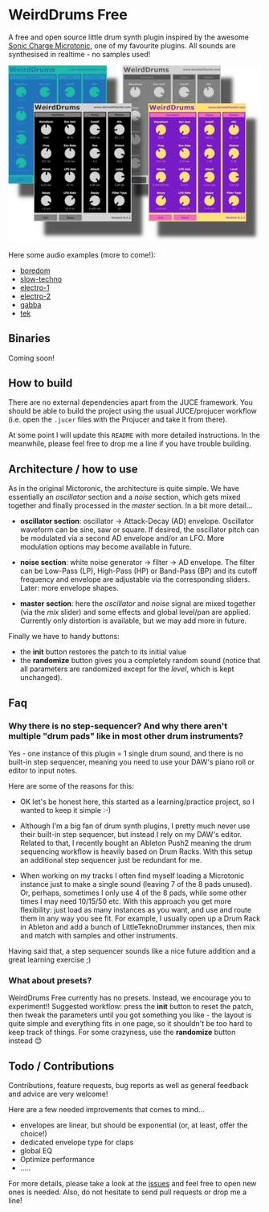 # WeirdDrums Free

A free and open source little drum synth plugin inspired by the awesome [Sonic Charge Microtonic](https://soniccharge.com/microtonic), one of my favourite plugins. All sounds are synthesised in realtime - no samples used!

![Screenshot](img/composition-2.png)

Here some audio examples (more to come!):

* [boredom](http://danielefilaretti.com/downloads/misc/LittleTeknoDrummer-examples/boredom.mp3)
* [slow-techno](http://danielefilaretti.com/downloads/misc/LittleTeknoDrummer-examples/slow-techno.mp3)
* [electro-1](http://danielefilaretti.com/downloads/misc/LittleTeknoDrummer-examples/electro-1.mp3)
* [electro-2](http://danielefilaretti.com/downloads/misc/LittleTeknoDrummer-examples/electro-2.mp3)
* [gabba](http://danielefilaretti.com/downloads/misc/LittleTeknoDrummer-examples/gabba.mp3)
* [tek](http://danielefilaretti.com/downloads/misc/LittleTeknoDrummer-examples/tek.mp3)

## Binaries

Coming soon!

## How to build

There are no external dependencies apart from the JUCE framework. 
You should be able to build the project using the usual JUCE/projucer workflow (i.e. open the `.jucer` files with the Projucer and take it from there). 

At some point I will update this `README` with more detailed instructions. In the meanwhile, please feel free to drop me a line if you have trouble building. 

## Architecture / how to use

As in the original Mictoronic, the architecture is quite simple. 
We have essentially an _oscillator_ section and a _noise_ section, which gets mixed together and finally processed in the _master_ section. 
In a bit more detail...

* **oscillator section**: oscillator -> Attack-Decay (AD) envelope. Oscillator waveform can be sine, saw or square. If desired, the oscillator pitch can be modulated via a second AD envelope and/or an LFO. More modulation options may become available in future. 

* **noise section**: white noise generator -> filter -> AD envelope. The filter can be Low-Pass (LP), High-Pass (HP) or Band-Pass (BP) and its cutoff frequency and envelope are adjustable via the corresponding sliders. Later: more envelope shapes. 

* **master section**: here the _oscillator_ and _noise_ signal are mixed together (via the _mix_ slider) and some effects and global level/pan are applied. Currently only distortion is available, but we may add more in future. 

Finally we have to handy buttons:

* the **init** button restores the patch to its initial value
* the **randomize** button gives you a completely random sound (notice that all parameters are randomized except for the *level*, which is kept unchanged). 

## Faq

### Why there is no step-sequencer? And why there aren't multiple "drum pads" like in most other drum instruments?

Yes - one instance of this plugin = 1 single drum sound, and there is no built-in step sequencer, meaning you need to use your DAW's piano roll or editor to input notes. 

Here are some of the reasons for this:

* OK let's be honest here, this started as a learning/practice project, so I wanted to keep it simple :-) 

* Although I'm a big fan of drum synth plugins, I pretty much never use their built-in step sequencer, but instead I rely on my DAW's editor. Related to that, I recently bought an Ableton Push2 meaning the drum sequencing workflow is heavily based on Drum Racks. With this setup an additional step sequencer just be redundant for me. 

* When working on my tracks I often find myself loading a Microtonic instance just to make a single sound (leaving 7 of the 8 pads unused). Or, perhaps, sometimes I only use 4 of the 8 pads, while some other times I may need 10/15/50 etc. With this approach you get more flexibility: just load as many instances as you want, and use and route them in any way you see fit. For example, I usually open up a Drum Rack in Ableton and add a bunch of LittleTeknoDrummer instances, then mix and match with samples and other instruments. 

Having said that, a step sequencer sounds like a nice future addition and a great learning exercise ;) 

### What about presets?

WeirdDrums Free currently has no presets. Instead, we encourage you to experiment!! 
Suggested workflow: press the **init** button to reset the patch, then tweak the parameters until you got something you like - the layout is quite simple and everything fits in one page, so it shouldn't be too hard to keep track of things. 
For some crazyness, use the **randomize** button instead 😊

## Todo / Contributions

Contributions, feature requests, bug reports as well as general feedback and advice are very welcome!

Here are a few needed improvements that comes to mind...

* envelopes are linear, but should be exponential (or, at least, offer the choice!) 
* dedicated envelope type for claps 
* global EQ
* Optimize performance
* ..... 

For more details, please take a look at the [issues](https://github.com/dfilaretti/LittleTeknoDrummer/issues) and feel free to open new ones is needed. 
Also, do not hesitate to send pull requests or drop me a line! 
